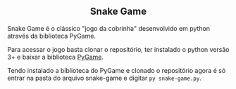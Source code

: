 <h2 align="center">Snake Game</h2>
<p>Snake Game é o clássico "jogo da cobrinha" desenvolvido em python através da biblioteca PyGame.</p>

Para acessar o jogo basta clonar o repositório, ter instalado o python versão 3+ e baixar a biblioteca [PyGame](https://www.pygame.org/wiki/GettingStarted).

Tendo instalado a biblioteca do PyGame e clonado o repositório agora é só entrar na pasta do arquivo snake-game e digitar `py snake-game.py`.
